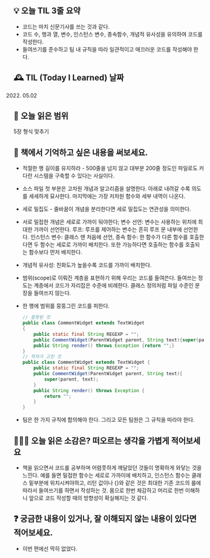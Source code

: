
## 💡 오늘 TIL 3줄 요약

- 코드는 마치 신문기사를 쓰는 것과 같다.
- 코드 수, 행과 열, 변수, 인스턴스 변수, 종속함수, 개념적 유사성을 유의하여 코드를 작성한다.
- 들여쓰기를 준수하고 팀 내 규칙을 따라 일관적이고 매끄러운 코드를 작성해야 한다.

## 🕰️ TIL (Today I Learned) 날짜

2022. 05.02

## 📖 오늘 읽은 범위

5장 형식 맞추기

## 📌 책에서 기억하고 싶은 내용을 써보세요.

- 적절한 행 길이를 유지하라 - 500줄을 넘지 않고 대부분 200줄 정도인 파일로도 커다란 시스템을 구축할 수 있다는 사실이다.
- 소스 파일 첫 부분은 고차원 개념과 알고리즘을 설명한다. 아래로 내려갈 수록 의도를 세세하게 묘사한다. 마지막에는 가장 저차원 함수와 세부 내역이 나온다.
- 세로 밀집도 - 줄바꿈이 개념을 분리한다면 세로 밀집도는 연관성을 의미한다.
- 서로 밀접한 개념은 세로로 가까이 둬야한다; 변수 선언: 변수는 사용하는 위치에 최대한 가까이 선언한다. 루프: 루프를 제어하는 변수는 흔히 루프 문 내부에 선언한다. 인스턴스 변수: 클래스 맨 처음에 선언, 종속 함수: 한 함수가 다른 함수를 호출한다면 두 함수는 세로로 가까이 배치한다. 또한 가능하다면 호출하는 함수를 호출되는 함수보다 먼저 배치한다.
- 개념적 유사성: 친화도가 높을수록 코드를 가까이 배치한다.
- 범위(scope)로 이뤄진 계층을 표현하기 위해 우리는 코드를 들여쓴다. 들여쓰는 정도는 계층에서 코드가 자리잡은 수준에 비례한다. 클래스 정의처럼 파일 수준인 문장을 들여쓰지 않는다.
- 한 행에 범위를 뭉뚱그린 코드를 피한다.
    
    ```java
    // 잘못된 것
    public class CommentWidget extends TextWidget 
    {
    	public static final String REGEXP = "";
    	public CommentWidget(ParentWidget parent, String text){super(parent, text);}
    	public String render() throws Exception {return "";}
    }
    // 작자가 고친 것
    public class CommentWidget extends TextWidget {
    	public static final String REGEXP = "";
    	public CommentWidget(ParentWidget parent, String text){
    		super(parent, text);
    	}
    	public String render() throws Exception {
    		return "";
    	}
    }
    ```
    
- 팀은 한 가지 규칙에 합의해야 한다. 그리고 모든 팀원은 그 규칙을 따라야 한다.

## 👩🏻‍💻 오늘 읽은 소감은? 떠오르는 생각을 가볍게 적어보세요


- 책을 읽으면서 코드를 공부하며 어렴풋하게 깨달았던 것들이 명확하게 와닿는 것을 느낀다. 예를 들면 밀접한 함수는 세로로 가까이에 배치하고, 인스턴스 함수는 클래스 밑부분에 위치시켜야하고, 리턴 값이나 {}와 같은 것은 최대한 기존 코드의 룰에 따라서 들여쓰기를 하면서 작성하는 것. 몸으로 한번 체감하고 머리로 한번 이해하니 앞으로 코드 작성할 때의 방향성이 확실해지는 것 같다.

## ❓ 궁금한 내용이 있거나, 잘 이해되지 않는 내용이 있다면 적어보세요.

- 이번 편에선 딱히 없었다.
